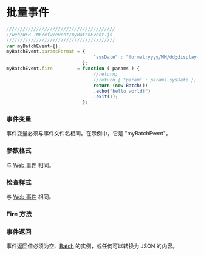 # 批量事件

```javascript
////////////////////////////////////////
//web/WEB-INF/efw/event/myBatchEvent.js
////////////////////////////////////////
var myBatchEvent={};
myBatchEvent.paramsFormat = { 
                                "sysDate" : "format:yyyy/MM/dd;display-name:sysDate;"
                            };
myBatchEvent.fire         = function ( params ) {
                                //return;
                                //return { "param" : params.sysDate };
                                return (new Batch())
                                .echo("hello world!")
                                .exit(1);
                            };
```

### 事件变量

事件变量必须与事件文件名相同。在示例中，它是 "myBatchEvent"。

### 参数格式

与 [Web 事件](api_webevent.md) 相同。

### 检查样式

与 [Web 事件](api_webevent.md) 相同。

### Fire 方法

### 事件返回

事件返回值必须为空、[Batch](batch.new.md) 的实例，或任何可以转换为 JSON 的内容。